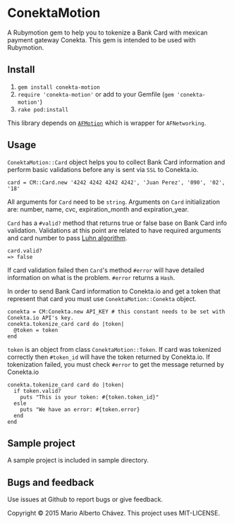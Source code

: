 # ConektaMotion
A Rubymotion gem to help you to tokenize a Bank Card with mexican payment gateway Conekta. This gem is intended to be used with Rubymotion.

## Install

1. `gem install conekta-motion`
2. `require 'conekta-motion'` or add to your Gemfile (`gem 'conekta-motion'`)
3. `rake pod:install`

This library depends on [`AFMotion`](https://github.com/clayallsopp/afmotion) which is wrapper for `AFNetworking`.

## Usage
`ConektaMotion::Card` object helps you to collect Bank Card information and perform basic validations before any is sent via `SSL` to Conekta.io.

    card = CM::Card.new '4242 4242 4242 4242', 'Juan Perez', '090', '02', '18'

All arguments for `Card` need to be `string`. Arguments on `Card` initialization are: number, name, cvc, expiration_month and expiration_year.

`Card` has a `#valid?` method that returns true or false base on Bank Card info validation. Validations at this point are related to have required arguments and card number to pass [Luhn algorithm](http://en.wikipedia.org/wiki/Luhn_algorithm).

    card.valid?
    => false

If card validation failed then `Card`'s method `#error` will have detailed information on what is the problem. `#error` returns a `Hash`.

In order to send Bank Card information to Conekta.io and get a token that represent that card you must use `ConektaMotion::Conekta` object.

    conekta = CM:Conekta.new API_KEY # this constant needs to be set with Conekta.io API's key.
    conekta.tokenize_card card do |token|
      @token = token
    end
  
`token` is an object from class `ConektaMotion::Token`. If card was tokenized correctly then `#token_id` will have the token returned by Conekta.io. If tokenization failed, you must check `#error` to get the message returned by Conekta.io

    conekta.tokenize_card card do |token|
      if token.valid?
        puts "This is your token: #{token.token_id}"
      esle
        puts "We have an error: #{token.error}
      end
    end

## Sample project
A sample project is included in sample directory.

## Bugs and feedback
Use issues at Github to report bugs or give feedback.

Copyright © 2015 Mario Alberto Chávez. This project uses MIT-LICENSE.
